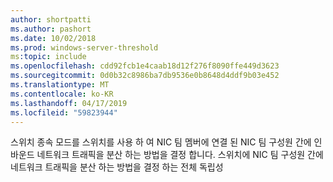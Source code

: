 ```yaml
---
author: shortpatti
ms.author: pashort
ms.date: 10/02/2018
ms.prod: windows-server-threshold
ms:topic: include
ms.openlocfilehash: cdd92fcb1e4caab18d12f276f8090ffe449d3623
ms.sourcegitcommit: 0d0b32c8986ba7db9536e0b8648d4ddf9b03e452
ms.translationtype: MT
ms.contentlocale: ko-KR
ms.lasthandoff: 04/17/2019
ms.locfileid: "59823944"
---
```

스위치 종속 모드를 스위치를 사용 하 여 NIC 팀 멤버에 연결 된 NIC 팀 구성원 간에 인바운드 네트워크 트래픽을 분산 하는 방법을 결정 합니다. 스위치에 NIC 팀 구성원 간에 네트워크 트래픽을 분산 하는 방법을 결정 하는 전체 독립성